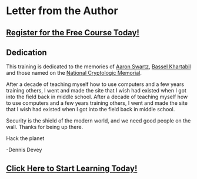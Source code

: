 # Letter from the Author
##  [Register for the Free Course Today!](https://roppers.thinkific.com/courses/computing-fundamentals)
## Dedication
This training is dedicated to the memories of [Aaron Swartz](https://en.wikipedia.org/wiki/Aaron_Swartz), [Bassel Khartabil](https://en.wikipedia.org/wiki/Bassel_Khartabil) and those named on the [National Cryptologic Memorial](https://www.nsa.gov/about/cryptologic-heritage/cryptologic-memorial/cryptologic-memorial-list.shtml).



After a decade of teaching myself how to use computers and a few years training others, I went and made the site that I wish had existed when I got into the field back in middle school. 
After a decade of teaching myself how to use computers and a few years training others, I went and made the site that I wish had existed when I got into the field back in middle school.

Security is the shield of the modern world, and we need good people on the wall. Thanks for being up there.

Hack the planet

-Dennis Devey
##  [Click Here to Start Learning Today!](https://roppers.thinkific.com/courses/computing-fundamentals)

